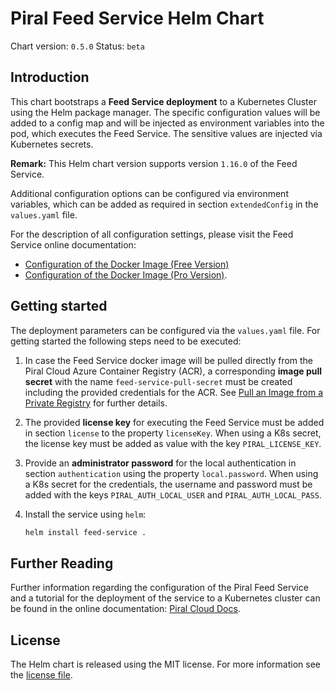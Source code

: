 # Piral Feed Service Helm Chart

Chart version: `0.5.0`
Status: `beta`

## Introduction

This chart bootstraps a **Feed Service deployment** to a Kubernetes Cluster using the Helm package manager. The specific configuration values will be added to a config map and will be injected as environment variables into the pod, which executes the Feed Service. The sensitive values are injected via Kubernetes secrets.

**Remark:** This Helm chart version supports version `1.16.0` of the Feed Service.

Additional configuration options can be configured via environment variables, which can be added as required in section `extendedConfig` in the `values.yaml` file.

For the description of all configuration settings, please visit the Feed Service online documentation: 
 - [Configuration of the Docker Image (Free Version)](https://docs.piral.cloud/setup/03-configuration-free)
 - [Configuration of the Docker Image (Pro Version)](https://docs.piral.cloud/setup/03-configuration-pro).

## Getting started

The deployment parameters can be configured via the `values.yaml` file. For getting started the following steps need to be executed:

1. In case the Feed Service docker image will be pulled directly from the Piral Cloud Azure Container Registry (ACR), a corresponding **image pull secret** with the name `feed-service-pull-secret` must be created including the provided credentials for the ACR. See [Pull an Image from a Private Registry](https://kubernetes.io/docs/tasks/configure-pod-container/pull-image-private-registry) for further details.

2. The provided **license key** for executing the Feed Service must be added in section `license` to the property `licenseKey`. When using a K8s secret, the license key must be added as value with the key `PIRAL_LICENSE_KEY`.

3. Provide an **administrator password** for the local authentication in section `authentication` using the property `local.password`. When using a K8s secret for the credentials, the username and password must be added with the keys `PIRAL_AUTH_LOCAL_USER` and `PIRAL_AUTH_LOCAL_PASS`.

4. Install the service using `helm`:

    ```sh
    helm install feed-service . 
    ```

## Further Reading

Further information regarding the configuration of the Piral Feed Service and a tutorial for the deployment of the service to a Kubernetes cluster can be found in the online documentation: [Piral Cloud Docs](https://docs.piral.cloud).

## License

The Helm chart is released using the MIT license. For more information see the [license file](./LICENSE).
